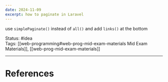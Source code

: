 ```yaml
---
date: 2024-11-09
excerpt: how to paginate in Laravel
---
```

use `simplePaginate()` instead of `all()` and add `links()` at the bottom

Status: #idea  
Tags: [[web-programming#web-prog-mid-exam-materials Mid Exam Materials]], [[web-prog-mid-exam-materials]]

---
# References